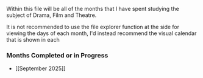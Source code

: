 Within this file will be all of the months that I have spent studying the subject of Drama, Film and Theatre.

It is not recommended to use the file explorer function at the side for viewing the days of each month, I'd instead recommend the visual calendar that is shown in each

### Months Completed or in Progress
- [[September 2025]]